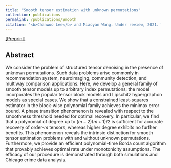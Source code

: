 ```yaml
---
title: "Smooth tensor estimation with unknown permutations"
collection: publications
permalink: /publications/Smooth
citation: '<b>Chanwoo Lee</b> and Miaoyan Wang. Under review, 2021.'
---
```


[[Preprint]](https://arxiv.org/abs/2111.04681) 

## Abstract
We consider the problem of structured tensor denoising in the presence of unknown permutations. Such data problems arise commonly in recommendation system, neuroimaging, community detection, and multiway comparison applications. Here, we develop a general family of smooth tensor models up to arbitrary index permutations; the model incorporates the popular tensor block models and Lipschitz hypergraphon models as special cases. We show that a constrained least-squares estimator in the block-wise polynomial family achieves the minimax error bound. A phase transition phenomenon is revealed with respect to the smoothness threshold needed for optimal recovery. In particular, we find that a polynomial of degree up to $(m-2)(m+1)/2$ is sufficient for accurate recovery of order-$m$ tensors, whereas higher degree exhibits no further benefits. This phenomenon reveals the intrinsic distinction for smooth tensor estimation problems with and without unknown permutations. Furthermore, we provide an efficient polynomial-time Borda count algorithm that provably achieves optimal rate under monotonicity assumptions. The efficacy of our procedure is demonstrated through both simulations and Chicago crime data analysis. 


